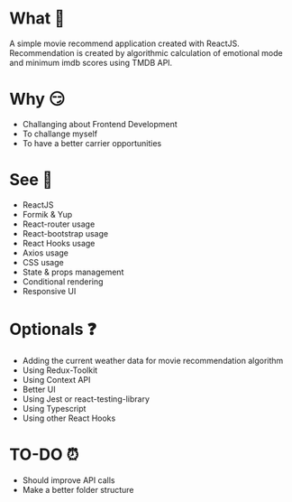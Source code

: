 
# What 🚀

A simple movie recommend application created with ReactJS. 
Recommendation is created by algorithmic calculation of emotional mode and minimum imdb scores using TMDB API.


# Why 😏

- Challanging about Frontend Development
- To challange myself
- To have a better carrier opportunities

# See 👀

- ReactJS
- Formik & Yup
- React-router usage
- React-bootstrap usage
- React Hooks usage
- Axios usage
- CSS usage
- State & props management
- Conditional rendering
- Responsive UI

# Optionals ❓

- Adding the current weather data for movie recommendation algorithm
- Using Redux-Toolkit
- Using Context API
- Better UI
- Using Jest or react-testing-library
- Using Typescript
- Using other React Hooks



# TO-DO ⏰

- Should improve API calls
- Make a better folder structure
